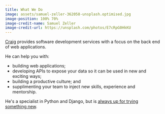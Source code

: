 ```yaml
---
title: What We Do
image: assets/samuel-zeller-362058-unsplash.optimised.jpg
image-position: 100% 70%
image-credit-name: Samuel Zeller
image-credit-url: https://unsplash.com/photos/E7cRpG0HkKU
---
```


[Craig](/about/craig) provides software development services with a focus on the back end of web applications.

He can help you with:

 * building web applications;
 * developing APIs to expose your data so it can be used in new and exciting ways;
 * building a productive culture; and
 * supplimenting your team to inject new skills, experience and mentorship.

He's a specialist in Python and Django, but is [always up for trying something new](/policies/continuous_improvement#continuous-improvement-of-technical-skills).
